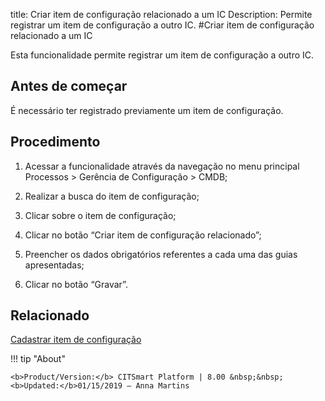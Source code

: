 title: Criar item de configuração relacionado a um IC
Description: Permite registrar um item de configuração a outro IC.
#Criar item de configuração relacionado a um IC

Esta funcionalidade permite registrar um item de configuração a outro IC.

Antes de começar
--------------------

É necessário ter registrado previamente um item de configuração.

Procedimento
----------------

1.  Acessar a funcionalidade através da navegação no menu principal Processos \>
    Gerência de Configuração \> CMDB;

2.  Realizar a busca do item de configuração;

3.  Clicar sobre o item de configuração;

4.  Clicar no botão “Criar item de configuração relacionado”;

5.  Preencher os dados obrigatórios referentes a cada uma das guias
    apresentadas;

6.  Clicar no botão “Gravar”.


Relacionado
-----------

[Cadastrar item de configuração](/pt-br/citsmart-platform-8/processes/configuration/use/register-CI.html)


!!! tip "About"

    <b>Product/Version:</b> CITSmart Platform | 8.00 &nbsp;&nbsp;
    <b>Updated:</b>01/15/2019 – Anna Martins
